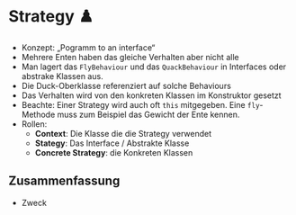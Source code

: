 
# Strategy ♟️

- Konzept: „Pogramm to an interface“
- Mehrere Enten haben das gleiche Verhalten aber nicht alle
- Man lagert das `FlyBehaviour` und das `QuackBehaviour` in Interfaces oder abstrake Klassen aus.
- Die Duck-Oberklasse referenziert auf solche Behaviours
- Das Verhalten wird von den konkreten Klassen im Konstruktor gesetzt
- Beachte: Einer Strategy wird auch oft `this` mitgegeben. Eine `fly`-Methode muss zum Beispiel das Gewicht der Ente kennen.
- Rollen: 
	- **Context**: Die Klasse die die Strategy verwendet
	- **Stategy**: Das Interface / Abstrakte Klasse
	- **Concrete Strategy**: die Konkreten Klassen

## Zusammenfassung
- Zweck
